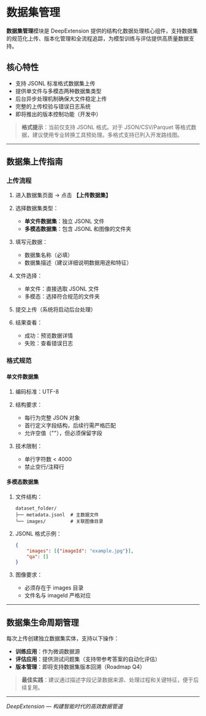 # 数据集管理

**数据集管理**模块是 DeepExtension 提供的结构化数据处理核心组件，支持数据集的规范化上传、版本化管理和全流程追踪，为模型训练与评估提供高质量数据支持。

## 核心特性
- 支持 JSONL 标准格式数据集上传
- 提供单文件与多模态两种数据集类型
- 后台异步处理机制确保大文件稳定上传
- 完整的上传校验与错误日志系统
- 即将推出的版本控制功能（开发中）

> **格式提示**：当前仅支持 JSONL 格式。对于 JSON/CSV/Parquet 等格式数据，建议使用专业转换工具预处理。多格式支持已列入开发路线图。

---

## 数据集上传指南

### 上传流程
1. 进入数据集页面 → 点击 **【上传数据集】**
2. 选择数据集类型： 

   - **单文件数据集**：独立 JSONL 文件
   - **多模态数据集**：包含 JSONL 和图像的文件夹

3. 填写元数据：  

   - 数据集名称（必填）
   - 数据集描述（建议详细说明数据用途和特征）
   
4. 文件选择：  

   - 单文件：直接选取 JSONL 文件
   - 多模态：选择符合规范的文件夹

5. 提交上传（系统将启动后台处理）
6. 结果查看：  

   - 成功：预览数据详情
   - 失败：查看错误日志

### 格式规范
#### 单文件数据集
1. 编码标准：UTF-8
2. 结构要求：  

   - 每行为完整 JSON 对象
   - 首行定义字段结构，后续行需严格匹配
   - 允许空值（""），但必须保留字段

3. 技术限制：
 
   - 单行字符数 < 4000
   - 禁止空行/注释行

#### 多模态数据集
1. 文件结构：
   ```
   dataset_folder/
   ├── metadata.jsonl  # 主数据文件
   └── images/         # 关联图像目录
   ```
2. JSONL 格式示例：
   ```json
   {
       "images": [{"imageId": "example.jpg"}],
       "qa": []
   }
   ```
3. 图像要求：  

   - 必须存在于 images 目录
   - 文件名与 imageId 严格对应

---

## 数据集生命周期管理
每次上传创建独立数据集实体，支持以下操作： 

- **训练应用**：作为微调数据源
- **评估应用**：提供测试问题集（支持带参考答案的自动化评估）
- **版本管理**：即将支持数据集版本回溯（Roadmap Q4）

> **最佳实践**：建议通过描述字段记录数据来源、处理过程和关键特征，便于后续复用。

---

*DeepExtension — 构建智能时代的高效数据管道*